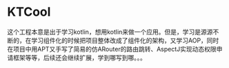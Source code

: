 # KTCool

这个工程本意是出于学习kotlin，想用kotlin来做一个应用。但是，学习是源源不断的，在学习组件化的时候把项目整体改成了组件化的架构，又学习AOP，同时在项目中用APT又手写了简易的仿ARouter的路由跳转、AspectJ实现动态权限申请框架等等，后续还会继续扩展，学到哪写到哪。。。
